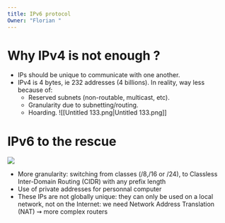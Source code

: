 ```yaml
---
title: IPv6 protocol
Owner: "Florian "
---
```

# Why IPv4 is not enough ?
- IPs should be unique to communicate with one another.
- IPv4 is 4 bytes, ie 232 addresses (4 billions). In reality, way less because of:
    - Reserved subnets (non-routable, multicast, etc).
    - Granularity due to subnetting/routing.
    - Hoarding.
![[Untitled 133.png|Untitled 133.png]]

# IPv6 to the rescue
[![](https://media2.giphy.com/media/l396BoOTIFem9xqQU/giphy.gif?cid=7941fdc65djb4ve1q85wez4h9c8dvffeplskl7irdtz2ptld&ep=v1_gifs_search&rid=giphy.gif&ct=g)](https://media2.giphy.com/media/l396BoOTIFem9xqQU/giphy.gif?cid=7941fdc65djb4ve1q85wez4h9c8dvffeplskl7irdtz2ptld&ep=v1_gifs_search&rid=giphy.gif&ct=g)
- More granularity: switching from classes (/8,/16 or /24), to Classless Inter-Domain Routing (CIDR) with any prefix length
- Use of private addresses for personnal computer
- These IPs are not globally unique: they can only be used on a local network, not on the Internet: we need Network Address Translation (NAT) ⇝ more complex routers